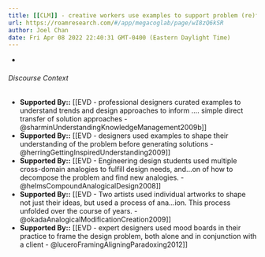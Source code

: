 ```yaml
---
title: [[CLM]] - creative workers use examples to support problem (re)formulation
url: https://roamresearch.com/#/app/megacoglab/page/wI8zQ6kSR
author: Joel Chan
date: Fri Apr 08 2022 22:40:31 GMT-0400 (Eastern Daylight Time)
---
```


- 

###### Discourse Context

- **Supported By::** [[EVD - professional designers curated examples to understand trends and design approaches to inform .... simple direct transfer of solution approaches - @sharminUnderstandingKnowledgeManagement2009b]]
- **Supported By::** [[EVD - designers used examples to shape their understanding of the problem before generating solutions - @herringGettingInspiredUnderstanding2009]]
- **Supported By::** [[EVD - Engineering design students used multiple cross-domain analogies to fulfill design needs, and...on of how to decompose the problem and find new analogies. - @helmsCompoundAnalogicalDesign2008]]
- **Supported By::** [[EVD - Two artists used individual artworks to shape not just their ideas, but used a process of ana...ion. This process unfolded over the course of years. - @okadaAnalogicalModificationCreation2009]]
- **Supported By::** [[EVD - expert designers used mood boards in their practice to frame the design problem, both alone and in conjunction with a client - @luceroFramingAligningParadoxing2012]]
